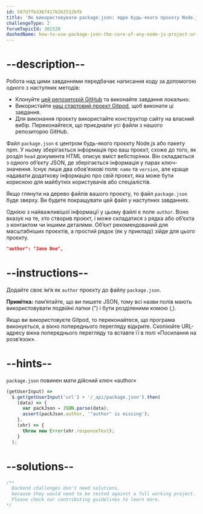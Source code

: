 ```yaml
---
id: 587d7fb3367417b2b2512bfb
title: 'Як використовувати package.json: ядро будь-якого проєкту Node.js або пакету npm'
challengeType: 2
forumTopicId: 301528
dashedName: how-to-use-package-json-the-core-of-any-node-js-project-or-npm-package
---
```


# --description--

Робота над цими завданнями передбачає написання коду за допомогою одного з наступних методів:

- Клонуйте <a href="https://github.com/freeCodeCamp/boilerplate-npm/" target="_blank" rel="noopener noreferrer nofollow">цей репозиторій GitHub</a> та виконайте завдання локально.
- Використайте <a href="https://gitpod.io/?autostart=true#https://github.com/freeCodeCamp/boilerplate-npm/" target="_blank" rel="noopener noreferrer nofollow">наш стартовий проєкт Gitpod</a>, щоб виконати ці завдання.
- Для виконання проєкту використайте конструктор сайту на власний вибір. Переконайтеся, що приєднали усі файли з нашого репозиторію GitHub.

Файл `package.json` є центром будь-якого проєкту Node.js або пакету npm. У ньому зберігається інформація про ваш проєкт, схоже до того, як розділ `head` документа HTML описує вміст вебсторінки. Він складається з одного об’єкту JSON, де зберігається інформація у парах ключ-значення. Існує лише два обов’язкові поля: `name` та `version`, але краще надавати додаткову інформацію про свій проєкт, яка може бути корисною для майбутніх користувачів або спеціалістів.

Якщо глянути на дерево файлів вашого проєкту, то файл `package.json` буде зверху. Ви будете покращувати цей файл у наступних завданнях.

Однією з найважливішої інформації у цьому файлі є поле `author`. Воно вказує на те, хто створив проєкт, і може складатися з рядка або об’єкта з контактом чи іншими деталями. Об’єкт рекомендований для масштабніших проєктів, а простий рядок (як у прикладі) зійде для цього проєкту.

```json
"author": "Jane Doe",
```

# --instructions--

Додайте своє ім’я як `author` проєкту до файлу `package.json`.

**Примітка:** пам’ятайте, що ви пишете JSON, тому всі назви полів мають використовувати подвійні лапки (") і бути розділеними комою (,).

Якщо ви використовуєте Gitpod, то переконайтеся, що програма виконується, а вікно попереднього перегляду відкрите. Скопіюйте URL-адресу вікна попереднього перегляду та вставте її в полі «Посилання на розв’язок».

# --hints--

`package.json` повинен мати дійсний ключ «author»

```js
(getUserInput) =>
  $.get(getUserInput('url') + '/_api/package.json').then(
    (data) => {
      var packJson = JSON.parse(data);
      assert(packJson.author, '"author" is missing');
    },
    (xhr) => {
      throw new Error(xhr.responseText);
    }
  );
```

# --solutions--

```js
/**
  Backend challenges don't need solutions, 
  because they would need to be tested against a full working project. 
  Please check our contributing guidelines to learn more.
*/
```
